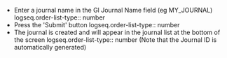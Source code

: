 - Enter a journal name in the Gl Journal Name field (eg MY_JOURNAL)
  logseq.order-list-type:: number
- Press the 'Submit' button
  logseq.order-list-type:: number
- The journal is created and will appear in the journal list at the bottom of the screen
  logseq.order-list-type:: number
  (Note that the Journal ID is automatically generated)